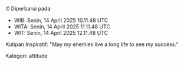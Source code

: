 ⏰ Diperbarui pada:
- WIB: Senin, 14 April 2025 10.11.48 UTC
- WITA: Senin, 14 April 2025 11.11.48 UTC
- WIT: Senin, 14 April 2025 12.11.48 UTC

Kutipan Inspiratif:
"May my enemies live a long life to see my success."


Kategori: attitude

